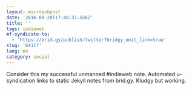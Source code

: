 ```yaml
---
layout: micropubpost
date: '2016-08-28T17:48:37.556Z'
title: ''
tags: indieweb
mf-syndicate-to:
  - 'https://brid.gy/publish/twitter?bridgy_omit_link=true'
slug: '64117'
lang: en
category: social
---
```

Consider this my successful unmanned #indieweb note. Automated u-syndication links to static Jekyll notes from brid.gy. Kludgy but working.
